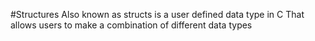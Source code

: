 #Structures
Also known as structs is a user defined data type in C
That allows users to make a combination of different data types
